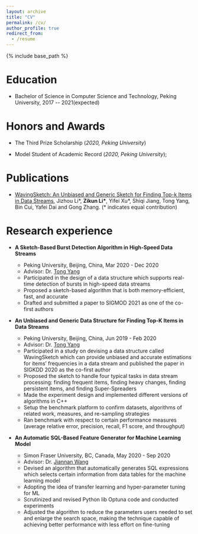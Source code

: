 ```yaml
---
layout: archive
title: "CV"
permalink: /cv/
author_profile: true
redirect_from:
  - /resume
---
```


{% include base_path %}

Education
======
- Bachelor of Science in Computer Science and Technology, Peking University, 2017 -- 2021(expected)

Honors and Awards
======
- The Third Prize Scholarship (<i>2020, Peking University</i>)

- Model Student of Academic Record (<i>2020, Peking University</i>); 

Publications
======
- [WavingSketch: An Unbiased and Generic Sketch for Finding Top-k Items in Data Streams](https://dl.acm.org/doi/abs/10.1145/3394486.3403208),  Jizhou Li\*, <b>Zikun Li\*</b>, Yifei Xu\*, Shiqi Jiang, Tong Yang, Bin Cui, Yafei Dai and Gong Zhang. (\* indicates equal contribution) 

Research experience
======

- <b>A Sketch-Based Burst Detection Algorithm in High-Speed Data Streams</b>
  - Peking University, Beijing, China, Mar 2020 - Dec 2020
  - Advisor: Dr. [Tong Yang](http://net.pku.edu.cn/~yangtong/) 
  - Participated in the design of a data structure which supports real-time detection of bursts in high-speed data streams
  - Proposed a sketch-based algorithm that is both memory-efficient, fast, and accurate
  - Drafted and submitted a paper to SIGMOD 2021 as one of the co-first authors

- <b>An Unbiased and Generic Data Structure for Finding Top-K Items in Data Streams</b>
  - Peking University, Beijing, China, Jun 2019 - Feb 2020
  - Advisor: Dr. [Tong Yang](http://net.pku.edu.cn/~yangtong/) 
  - Participated in a study on devising a data structure called WavingSketch which can provide unbiased and accurate estimations for items’ frequencies in a data stream and published the paper in SIGKDD 2020 as the co-first author
  - Proposed the sketch to handle four typical tasks in data stream processing: finding frequent items, finding heavy changes, finding persistent items, and finding Super-Spreaders
  - Made the experiment design and implemented different versions of algorithms in C++
  - Setup the benchmark platform to confirm datasets, algorithms of related work, measures, and re-sampling strategies
  - Ran benchmark with respect to certain performance measures (average relative error, precision, recall, F1 score, and throughput)

- <b>An Automatic SQL-Based Feature Generator for Machine Learning Model</b>
  - Simon Fraser University, BC, Canada, May 2020 - Sep 2020
  - Advisor: Dr. [Jiannan Wang](https://www2.cs.sfu.ca/~jnwang/)
  - Devised an algorithm that automatically generates SQL expressions which selects certain information from data tables for the machine learning model
  - Adopting the idea of transfer learning and hyper-parameter tuning for ML
  - Scrutinized and revised Python lib Optuna code and conducted experiments
  - Adjusted the algorithm to reduce the parameters users needed to set and enlarge the search space, making the technique capable of achieving better performance with less effort on fine-tuning


